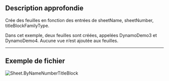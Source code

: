 ## Description approfondie
Crée des feuilles en fonction des entrées de sheetName, sheetNumber, titleBlockFamilyType.

Dans cet exemple, deux feuilles sont créées, appelées DynamoDemo3 et DynamoDemo4.  Aucune vue n’est ajoutée aux feuilles.

___
## Exemple de fichier

![Sheet.ByNameNumberTitleBlock](./Revit.Elements.Views.Sheet.ByNameNumberTitleBlock_img.jpg)
